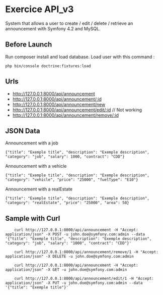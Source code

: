 # Exercice API_v3

System that allows a user to create / edit / delete / retrieve an announcement with Symfony 4.2 and MySQL.

## Before Launch

Run composer install and load database.
Load user with this command :
```
php bin/console doctrine:fixtures:load
```

## Urls

* http://127.0.0.1:8000/api/announcement
* http://127.0.0.1:8000/api/announcement/:id
* http://127.0.0.1:8000/api/announcement/new
* http://127.0.0.1:8000/api/announcement/edit/:id // Not working
* http://127.0.0.1:8000/api/announcement/remove/:id

## JSON Data

Announcement with a job
```
{"title": "Exemple title", "description": "Exemple description", "category": "job", "salary": 1000, "contract": "CDD"}
```

Announcement with a vehicle
```
{"title": "Exemple title", "description": "Exemple description", "category": "vehicle", "price": "25000", "fuelType": "E10"}
```

Announcement with a realEstate
```
{"title": "Exemple title", "description": "Exemple description", "category": "realEstate", "price": "25000", "area": 50}
```

## Sample with Curl 

```
    curl http://127.0.0.1:8000/api/announcement -H "Accept: application/json" -X POST -u john.doe@symfony.com:admin --data '{"title": "Exemple title", "description": "Exemple description", "category": "job", "salary": "1000", "contract": "CDD"}'

    curl http://127.0.0.1:8000/api/announcement/remove/1 -H "Accept: application/json" -X DELETE -u john.doe@symfony.com:admin

    curl http://127.0.0.1:8000/api/announcement -H "Accept: application/json" -X GET -u john.doe@symfony.com:admin

    curl http://127.0.0.1:8000/api/announcement/edit/1 -H "Accept: application/json" -X PUT -u john.doe@symfony.com:admin --data '{"title": "Exemple title"}'
```

